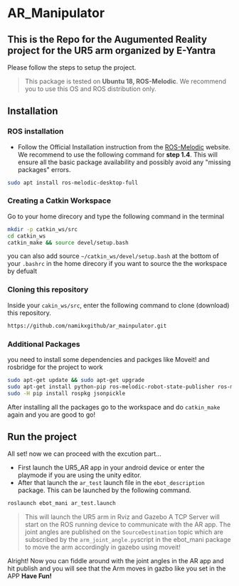 # **AR_Manipulator**



## This is the Repo for the Augumented Reality project for the UR5 arm organized by E-Yantra  

Please follow the steps to setup the project. 


> This package is tested on **Ubuntu 18, ROS-Melodic**. We recommend you to use this OS and ROS distribution only.


## Installation

###  ROS installation

- Follow the Official Installation instruction from the [ROS-Melodic](http://wiki.ros.org/melodic/Installation/Ubuntu) website. We recommend to use the following command for **step 1.4**. This will ensure all the basic package availability and possibly avoid any "missing packages" errors.

```bash
sudo apt install ros-melodic-desktop-full
```

### Creating a Catkin Workspace

Go to your home direcory and type the following command in the terminal

```bash
mkdir -p catkin_ws/src
cd catkin_ws 
catkin_make && source devel/setup.bash
```
you can also add source `~/catkin_ws/devel/setup.bash` at the bottom of your `.bashrc` in the home direcory if you want to source the the workspace by defualt 

### Cloning this repository

Inside your `cakin_ws/src`, enter the following command to clone (download) this repository. 

```bash
https://github.com/namikxgithub/ar_mainpulator.git
```

### Additional Packages 

you need to install some dependencies and packges like Moveit! and rosbridge for the project to work

```bash
sudo apt-get update && sudo apt-get upgrade
sudo apt-get install python-pip ros-melodic-robot-state-publisher ros-melodic-moveit ros-melodic-rosbridge-suite ros-melodic-joy ros-melodic-ros-control ros-melodic-ros-controllers ros-melodic-tf2-web-republisher
sudo -H pip install rospkg jsonpickle
```
After installing all the packages go to the workspace and do `catkin_make` again and you are good to go!

## Run the project

All set! now we can proceed with the excution part...    
- First launch the UR5_AR app in your android device or enter the playmode if you are using the unity editor.
- After that launch the `ar_test` launch file in the `ebot_description` package. This can be launched by the following command.
```bash
roslaunch ebot_mani ar_test.launch
```
>This will launch the UR5 arm in Rviz and Gazebo
>A TCP Server will start on the ROS running device to communicate with the AR app. 
>The joint angles are published on the `SourceDestination` topic which are subscribed by the `arm_joint_angle.py`script in the ebot_mani package to move the arm accordingly in gazebo using moveit!

Alright! Now you can fiddle around with the joint angles in the AR app and hit publish and you will see that the Arm moves in gazbo like you set in the APP
**Have Fun!**
